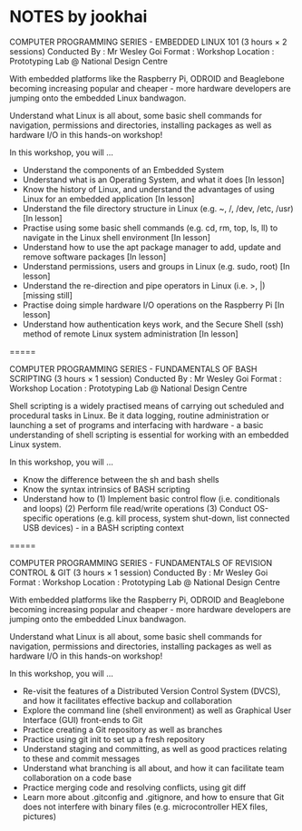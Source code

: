 NOTES by jookhai
=====

COMPUTER PROGRAMMING SERIES - EMBEDDED LINUX 101
(3 hours × 2 sessions)
Conducted By : Mr Wesley Goi
Format       : Workshop
Location     : Prototyping Lab @ National Design Centre

With embedded platforms like the Raspberry Pi, ODROID and Beaglebone becoming increasing popular and cheaper - more hardware developers are jumping onto the embedded Linux bandwagon.

Understand what Linux is all about, some basic shell commands for navigation, permissions and directories, installing packages as well as hardware I/O in this hands-on workshop!

In this workshop, you will …

- Understand the components of an Embedded System 
- Understand what is an Operating System, and what it does [In lesson]
- Know the history of Linux, and understand the advantages of using Linux for an embedded application [In lesson]
- Understand the file directory structure in Linux (e.g. ~, /, /dev, /etc, /usr) [In lesson] 
- Practise using some basic shell commands (e.g. cd, rm, top, ls, ll) to navigate in the Linux shell environment [In lesson]
- Understand how to use the apt package manager to add, update and remove software packages [In lesson]
- Understand permissions, users and groups in Linux (e.g. sudo, root) [In lesson]
- Understand the re-direction and pipe operators in Linux (i.e. >, |) [missing still]
- Practise doing simple hardware I/O operations on the Raspberry Pi [In lesson]
- Understand how authentication keys work, and the Secure Shell (ssh) method of remote Linux system administration [In lesson]

=====

COMPUTER PROGRAMMING SERIES - FUNDAMENTALS OF BASH SCRIPTING
(3 hours × 1 session)
Conducted By : Mr Wesley Goi
Format       : Workshop
Location     : Prototyping Lab @ National Design Centre

Shell scripting is a widely practised means of carrying out scheduled and procedural tasks in Linux. Be it data logging, routine administration or launching a set of programs and interfacing with hardware - a basic understanding of shell scripting is essential for working with an embedded Linux system.

In this workshop, you will …

- Know the difference between the sh and bash shells
- Know the syntax intrinsics of BASH scripting
- Understand how to (1) Implement basic control flow (i.e. conditionals and loops) (2) Perform file read/write operations (3) Conduct OS-specific operations (e.g. kill process, system shut-down, list connected USB devices) - in a BASH scripting context

=====

COMPUTER PROGRAMMING SERIES - FUNDAMENTALS OF REVISION CONTROL & GIT
(3 hours × 1 session)
Conducted By : Mr Wesley Goi
Format       : Workshop
Location     : Prototyping Lab @ National Design Centre

With embedded platforms like the Raspberry Pi, ODROID and Beaglebone becoming increasing popular and cheaper - more hardware developers are jumping onto the embedded Linux bandwagon.

Understand what Linux is all about, some basic shell commands for navigation, permissions and directories, installing packages as well as hardware I/O in this hands-on workshop!

In this workshop, you will …

- Re-visit the features of a Distributed Version Control System (DVCS), and how it facilitates effective backup and collaboration
- Explore the command line (shell environment) as well as Graphical User Interface (GUI) front-ends to Git
- Practice creating a Git repository as well as branches
- Practice using git init to set up a fresh repository
- Understand staging and committing, as well as good practices relating to these and commit messages
- Understand what branching is all about, and how it can facilitate team collaboration on a code base
- Practice merging code and resolving conflicts, using git diff
- Learn more about .gitconfig and .gitignore, and how to ensure that Git does not interfere with binary files (e.g. microcontroller HEX files, pictures)
